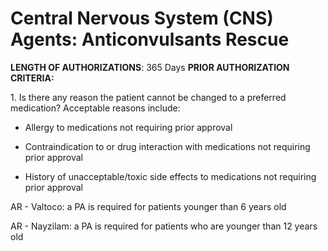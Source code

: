 # Central Nervous System (CNS) Agents: Anticonvulsants Rescue

**LENGTH OF AUTHORIZATIONS**: 365 Days **PRIOR AUTHORIZATION CRITERIA:**

1\. Is there any reason the patient cannot be changed to a preferred medication? Acceptable reasons include:

- Allergy to medications not requiring prior approval

- Contraindication to or drug interaction with medications not requiring prior approval

- History of unacceptable/toxic side effects to medications not requiring prior approval

AR - Valtoco: a PA is required for patients younger than 6 years old

AR - Nayzilam: a PA is required for patients who are younger than 12 years old
